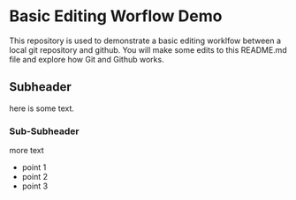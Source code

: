 # Basic Editing Worflow Demo
This repository is used to demonstrate a basic editing worklfow between a local git repository and github.  You will make some edits to this README.md file and explore how Git and Github works.

## Subheader
here is some text. 

### Sub-Subheader
more text
* point 1
* point 2
* point 3
